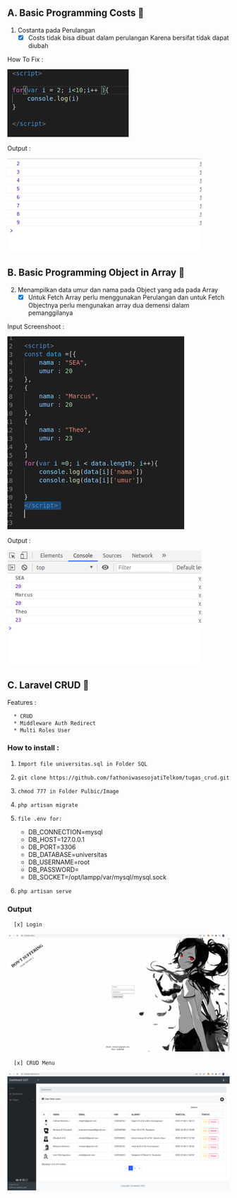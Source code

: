 ## A. Basic Programming Costs 🚀 

1. Costanta pada Perulangan
      - [x] Costs tidak bisa dibuat dalam perulangan Karena bersifat tidak dapat diubah 

How To Fix :

![alt text](https://github.com/fathoniwasesojatiTelkom/tugas_crud/blob/master/BASIC%20TUGAS%20PROGRAMMING/tugas1.png)

Output :

![alt text](https://github.com/fathoniwasesojatiTelkom/tugas_crud/blob/master/BASIC%20TUGAS%20PROGRAMMING/tugas2.png)

## B. Basic Programming Object in Array 🚀 

2. Menampilkan data umur dan nama pada Object yang ada pada Array
      - [x] Untuk Fetch Array perlu menggunakan Perulangan dan untuk Fetch Objectnya perlu mengunakan array dua demensi dalam pemanggilanya
      
Input Screenshoot :

![alt text](https://github.com/fathoniwasesojatiTelkom/tugas_crud/blob/master/BASIC%20TUGAS%20PROGRAMMING/tugas4.png)

Output :

![alt text](https://github.com/fathoniwasesojatiTelkom/tugas_crud/blob/master/BASIC%20TUGAS%20PROGRAMMING/tugas5.png)

## C. Laravel CRUD 🚀 

Features :

      * CRUD
      * Middleware Auth Redirect
      * Multi Roles User
          
### How to install :

1. `Import file universitas.sql in Folder SQL`
2. `git clone https://github.com/fathoniwasesojatiTelkom/tugas_crud.git`
3. `chmod 777 in Folder Pulbic/Image`
4. `php artisan migrate`
5. `file .env for:`

      - DB_CONNECTION=mysql
      - DB_HOST=127.0.0.1
      - DB_PORT=3306
      - DB_DATABASE=universitas
      - DB_USERNAME=root
      - DB_PASSWORD=
      - DB_SOCKET=/opt/lampp/var/mysql/mysql.sock

6. `php artisan serve`

### Output

      [x] Login
      
![alt text](https://github.com/fathoniwasesojatiTelkom/tugas_crud/blob/master/CRUD%20SCREENSHOOT/tugas6.png)

      [x] CRUD Menu
     
![alt text](https://github.com/fathoniwasesojatiTelkom/tugas_crud/blob/master/CRUD%20SCREENSHOOT/tugas7.png)
     
      




